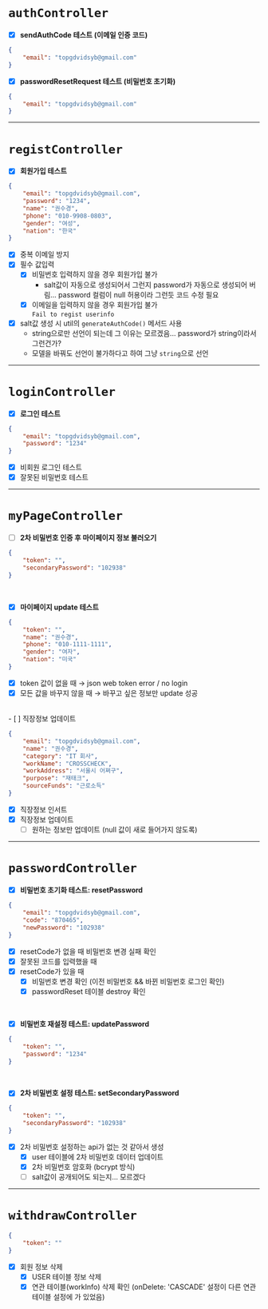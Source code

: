 # `authController`
- [x] **sendAuthCode 테스트 (이메일 인증 코드)**
```json
{
    "email": "topgdvidsyb@gmail.com"
}
```
- [x] **passwordResetRequest 테스트 (비밀번호 초기화)**
```json
{
    "email": "topgdvidsyb@gmail.com"
}
```
--- 
# `registController `
- [x] **회원가입 테스트**  

```json
{
    "email": "topgdvidsyb@gmail.com",
    "password": "1234",
    "name": "권수경",
    "phone": "010-9908-0803",
    "gender": "여성",
    "nation": "한국"
}
```
- [x] 중복 이메일 방지 
- [x] 필수 값입력 
    - [x] 비밀번호 입력하지 않을 경우 회원가입 불가 <br /> 
        - salt값이 자동으로 생성되어서 그런지 password가 자동으로 생성되어 버림... password 컬럼이 null 허용이라 그런듯 코드 수정 필요 
    - [x] 이메일을 입력하지 않을 경우 회원가입 불가 <br />`Fail to regist userinfo`
- [x] salt값 생성 시 util의 `generateAuthCode()` 메서드 사용 
    - string으로만 선언이 되는데 그 이유는 모르겠음... password가 string이라서 그런건가? 
    - 모델을 바꿔도 선언이 불가하다고 하여 그냥 `string`으로 선언 
---
# `loginController`
- [x] **로그인 테스트** 
```json
{
    "email": "topgdvidsyb@gmail.com",
    "password": "1234"
}
```
- [x] 비회원 로그인 테스트 
- [x] 잘못된 비밀번호 테스트    
--- 
# `myPageController`

- [ ] **2차 비밀번호 인증 후 마이페이지 정보 불러오기** 
```json
{
    "token": "",
    "secondaryPassword": "102938"
}
```
<br>

- [x] **마이페이지 update 테스트** 
```json
{
    "token": "",
    "name": "권수경",
    "phone": "010-1111-1111",
    "gender": "여자",
    "nation": "미국"
}
```
- [x] token 값이 없을 때 → json web token error / no login 
- [x] 모든 값을 바꾸지 않을 때 → 바꾸고 싶은 정보만 update 성공 

<br />
- [ ] 직장정보 업데이트 

```json
{
    "email": "topgdvidsyb@gmail.com",
    "name": "권수경",
    "category": "IT 회사",
    "workName": "CROSSCHECK",
    "workAddress": "서울시 어쩌구",
    "purpose": "재태크",
    "sourceFunds": "근로소득"
}
```

- [x] 직장정보 인서트
- [x] 직장정보 업데이트 
    - [ ] 원하는 정보만 업데이트 (null 값이 새로 들어가지 않도록)
--- 
# `passwordController`

- [x] **비밀번호 초기화 테스트: resetPassword**
```json
{
    "email": "topgdvidsyb@gmail.com",
    "code": "870465",
    "newPassword": "102938"
}
```
- [x] resetCode가 없을 때 비밀번호 변경 실패 확인 
- [x] 잘못된 코드를 입력했을 때 
- [x] resetCode가 있을 때 
    - [x] 비밀번호 변경 확인 (이전 비밀번호 && 바뀐 비밀번호 로그인 확인)
    - [x] passwordReset 테이블 destroy 확인 

<br />

- [x] **비밀번호 재설정 테스트: updatePassword**
```json
{
    "token": "",
    "password": "1234"
}
```

<br />

- [x] **2차 비밀번호 설정 테스트: setSecondaryPassword** 
```json
{
    "token": "",
    "secondaryPassword": "102938"
}
```

- [x] 2차 비밀번호 설정하는 api가 없는 것 같아서 생성  
    - [x] user 테이블에 2차 비밀번호 데이터 업데이트 
    - [x] 2차 비밀번호 암호화 (bcrypt 방식)
    - [ ] salt값이 공개되어도 되는지... 모르겠다 

---
# `withdrawController`
```json
{
    "token": ""
}
```
- [x] 회원 정보 삭제 
    - [x] USER 테이블 정보 삭제
    - [x] 연관 테이블(workInfo) 삭제 확인 (onDelete: 'CASCADE' 설정이 다른 연관 테이블 설정에 가 있었음)